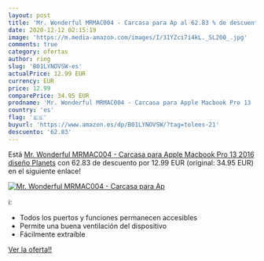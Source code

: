 ```yaml
---
layout: post
title: 'Mr. Wonderful MRMAC004 - Carcasa para Ap al 62.83 % de descuento'
date: 2020-12-12 02:15:19
image: 'https://m.media-amazon.com/images/I/31YZci7i4kL._SL200_.jpg'
comments: true
category: ofertas
author: ring
slug: 'B01LYNOVSW-es'
actualPrice: 12.99 EUR
currency: EUR
price: 12.99
comparePrice: 34.95 EUR
prodname: 'Mr. Wonderful MRMAC004 - Carcasa para Apple Macbook Pro 13   2016  diseño Planets'
country: 'es'
flag: '🇪🇸'
buyurl: 'https://www.amazon.es/dp/B01LYNOVSW/?tag=tolees-21'
descuento: '62.83'
---
```


Está [Mr. Wonderful MRMAC004 - Carcasa para Apple Macbook Pro 13   2016  diseño Planets](https://www.amazon.es/dp/B01LYNOVSW/?tag=tolees-21) con 62.83 de descuento por 12.99 EUR (original: 34.95 EUR) en el siguiente enlace!

[![Mr. Wonderful MRMAC004 - Carcasa para Ap](https://m.media-amazon.com/images/I/31YZci7i4kL._SL200_.jpg)](https://www.amazon.es/dp/B01LYNOVSW/?tag=tolees-21)

ℹ️:

- Todos los puertos y funciones permanecen accesibles
- Permite una buena ventilación del dispositivo
- Fácilmente extraíble

[Ver la oferta!!](https://www.amazon.es/dp/B01LYNOVSW/?tag=tolees-21)
